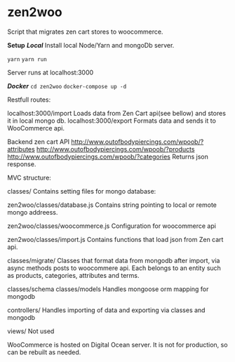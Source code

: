 # zen2woo
Script that migrates zen cart stores to woocommerce.

**Setup** 
***Local***
Install local Node/Yarn and mongoDb server.

`yarn`
`yarn run`

Server runs at localhost:3000

***Docker***
`cd zen2woo`
`docker-compose up -d`

Restfull routes:

localhost:3000/import
Loads data from Zen Cart api(see bellow) and stores it in local mongo db.
localhost:3000/export
Formats data and sends it to WooCommerce api.

Backend zen cart API
http://www.outofbodypiercings.com/wpoob/?attributes
http://www.outofbodypiercings.com/wpoob/?products
http://www.outofbodypiercings.com/wpoob/?categories
Returns json response.

MVC structure:

classes/
Contains setting files for mongo database:

zen2woo/classes/database.js
Contains string pointing to local or remote mongo addreess.

zen2woo/classes/woocommerce.js
Configuration for woocommerce api

zen2woo/classes/import.js
Contains functions that load json from Zen cart api.

classes/migrate/
Classes that format data from mongodb after import, via async methods posts to woocommere api.
Each belongs to an entity such as products, categories, attributes and terms.

classes/schema classes/models
Handles mongoose orm mapping for mongodb

controllers/
Handles importing of data and exporting via classes and mongodb

views/
Not used

WooCommerce is hosted on Digital Ocean server.
It is not for production, so can be rebuilt as needed.
